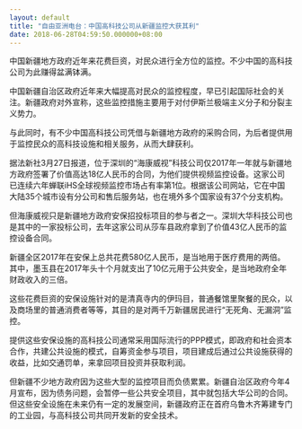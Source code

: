 ```yaml
---
layout: default
title: "自由亚洲电台：中国高科技公司从新疆监控大获其利"
date: 2018-06-28T04:59:50.000000+08:00
---
```


中国新疆地方政府近年来花费巨资，对民众进行全方位的监控。不少中国的高科技公司为此赚得盆满钵满。

中国新疆自治区政府近年来大幅提高对民众的监控程度，早已引起国际社会的关注。新疆政府对外宣称，这些监控措施主要用于对付伊斯兰极端主义分子和分裂主义势力。

与此同时，有不少中国高科技公司凭借与新疆地方政府的采购合同，为后者提供用于监控民众的高科技设施和相关服务，从而大肆获利。

据法新社3月27日报道，位于深圳的“海康威视”科技公司仅2017年一年就与新疆地方政府签署了价值高达18亿人民币的合同，为他们提供视频监控设备。这家公司已连续六年蝉联iHS全球视频监控市场占有率第1位。根据该公司网站，它在中国大陆35个城市设有分公司和售后服务站，也在境外多个国家设有37个分支机构。

但海康威视只是新疆地方政府安保招投标项目的参与者之一。深圳大华科技公司也是其中的一家投标公司，去年这家公司从莎车县政府拿到了价值43亿人民币的监控设备合同。

新疆全区2017年在安保上总共花费580亿人民币，是当地用于医疗费用的两倍。其中，墨玉县在2017年头十个月就支出了10亿元用于公共安全，是当地政府全年财政收入的三倍。

这些花费巨资的安保设施针对的是清真寺内的伊玛目，普通餐馆里聚餐的民众，以及商场里的普通消费者等等，其目的是对两千万新疆居民进行“无死角、无漏洞”监控。

提供这些安保设施的高科技公司通常采用国际流行的PPP模式，即政府和社会资本合作，共建公共设施的模式，自筹资金参与项目，项目建成后通过公共设施获得的收益，比如交通罚单，来拿回项目投资并获取利润。

但新疆不少地方政府因为这些大型的监控项目而负债累累。新疆自治区政府今年4月宣布，因为债务问题，会暂停一些公共安全项目，其中就包括大华公司的合同。但这些安全设施在未来仍有一定的发展空间，新疆政府正在首府乌鲁木齐筹建专门的工业园，与高科技公司共同开发新的安全技术。

